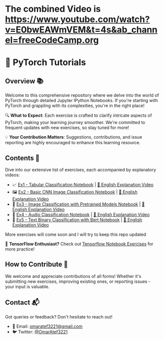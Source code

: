 # The combined Video is https://www.youtube.com/watch?v=E0bwEAWmVEM&t=4s&ab_channel=freeCodeCamp.org 

# 🌟 PyTorch Tutorials

## Overview 📚
Welcome to this comprehensive repository where we delve into the world of PyTorch through detailed Jupyter IPython Notebooks. If you're starting with PyTorch and grappling with its complexities, you're in the right place!

🔍 **What to Expect**: Each exercise is crafted to clarify intricate aspects of PyTorch, making your learning journey smoother. We're committed to frequent updates with new exercises, so stay tuned for more!

💡 **Your Contribution Matters**: Suggestions, contributions, and issue reporting are highly encouraged to enhance this learning resource.

## Contents 📖
Dive into our extensive list of exercises, each accompanied by explanatory videos:

- 📈 [Ex1 - Tabular Classification Notebook](https://github.com/omaratef3221/pytorch_tutorials/blob/main/Ex_1_Tabular_Classification.ipynb) | [🎥 English Explanation Video](https://youtu.be/L0upXKBO0SE)
- 🖼️ [Ex2 - Basic CNN Image Classification Notebook](https://github.com/omaratef3221/pytorch_tutorials/blob/main/Ex_2_Image_multiclass_classification.ipynb) | [🎥 English Explanation Video](https://youtu.be/NvC035A4LUw)
- 🌄 [Ex3 - Image Classification with Pretrained Models Notebook](https://github.com/omaratef3221/pytorch_tutorials/blob/main/Ex_3_Image_Classification_Pretrained.ipynb) | [🎥 English Explanation Video](https://www.youtube.com/watch?v=YKR3RJlI-m0)
- 🎵 [Ex4 - Audio Classification Notebook](https://github.com/omaratef3221/pytorch_tutorials/blob/main/Ex_4_Audio_Classification.ipynb)  | [🎥 English Explanation Video](https://www.youtube.com/watch?v=uj6s5uhwDkY)
- 📝 [Ex5 - Text Binary Classification with Bert Notebook](https://github.com/omaratef3221/pytorch_tutorials/blob/main/Ex_5_Text_Classification_Transformers.ipynb) | [🎥 English Explanation Video](https://www.youtube.com/watch?v=UpfbILIhCUM)

More exercises will come soon and I will try to keep this repo updated

🔗 **TensorFlow Enthusiast?** Check out [Tensorflow Notebook Exercises](https://github.com/omaratef3221/tensorflow_tutorials) for more practice!

## How to Contribute 🤝
We welcome and appreciate contributions of all forms! Whether it's submitting new exercises, improving existing ones, or reporting issues - your input is valuable.

## Contact 📬
Got queries or feedback? Don't hesitate to reach out!

- 📧 Email: [omaratef3221@gmail.com](mailto:omaratef3221@gmail.com)
- 🐦 Twitter: [@OmarAtef3221](https://twitter.com/OmarAtef3221)
